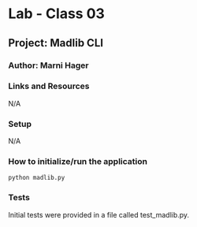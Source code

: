 # Lab - Class 03

## Project: Madlib CLI
### Author: Marni Hager

### Links and Resources
N/A

### Setup
N/A

### How to initialize/run the application
`python madlib.py`

### Tests
Initial tests were provided in a file called test_madlib.py.